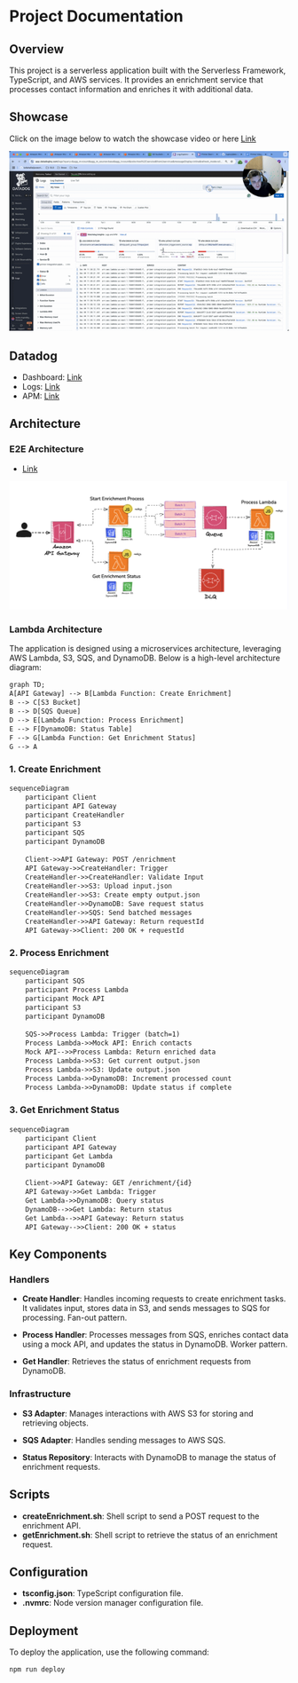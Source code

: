 # Project Documentation

## Overview

This project is a serverless application built with the Serverless Framework, TypeScript, and AWS services. It provides an enrichment service that processes contact information and enriches it with additional data.

## Showcase

Click on the image below to watch the showcase video or here [Link](https://cln.sh/TRQshCbV)

<p align="center">
  <a href="https://cln.sh/TRQshCbV">
    <img src="./docs/showcase.gif" alt="Watch the video">
  </a>
</p>

## Datadog

- Dashboard: [Link](https://p.datadoghq.com/sb/836b9d5c-b1bf-11ef-a55b-0ee733f937a2-ff8b75cf46559dca2d25a0e8de156a49?refresh_mode=sliding&from_ts=1733306292479&to_ts=1733320692479&live=true)
- Logs: [Link](https://app.datadoghq.com/logs?saved-view-id=3174992)
- APM: [Link](https://app.datadoghq.com/apm/entity/service%3Aprimer-integration-pipeline?dependencyMap=qson%3A%28data%3A%28telemetrySelection%3Aall_sources%29%2Cversion%3A%210%29&deployments=qson%3A%28data%3A%28hits%3A%28selected%3Aversion_count%29%2Cerrors%3A%28selected%3Aversion_count%29%2Clatency%3A%28selected%3Ap95%29%2CtopN%3A%215%29%2Cversion%3A%210%29&env=dev&errors=qson%3A%28data%3A%28issueSort%3AFIRST_SEEN%29%2Cversion%3A%210%29&fromUser=false&groupMapByOperation=null&infrastructure=qson%3A%28data%3A%28viewType%3Apods%29%2Cversion%3A%210%29&isInferred=false&logs=qson%3A%28data%3A%28indexes%3A%5B%5D%29%2Cversion%3A%210%29&operationName=aws.lambda&panels=qson%3A%28data%3A%28%29%2Cversion%3A%210%29&resources=qson%3A%28data%3A%28visible%3A%21t%2Chits%3A%28selected%3Atotal%29%2Cerrors%3A%28selected%3Atotal%29%2Clatency%3A%28selected%3Ap95%29%2CtopN%3A%215%29%2Cversion%3A%211%29&summary=qson%3A%28data%3A%28visible%3A%21t%2Cchanges%3A%28%29%2Cerrors%3A%28selected%3Acount%29%2Chits%3A%28selected%3Acount%29%2Clatency%3A%28selected%3Alatency%2Cslot%3A%28agg%3A95%29%2Cdistribution%3A%28isLogScale%3A%21f%29%2CshowTraceOutliers%3A%21t%29%2Csublayer%3A%28slot%3A%28layers%3Aservice%29%2Cselected%3Apercentage%29%2ClagMetrics%3A%28selectedMetric%3A%21s%2CselectedGroupBy%3A%21s%29%29%2Cversion%3A%211%29&traces=qson%3A%28data%3A%28%29%2Cversion%3A%210%29&start=1733314516685&end=1733318116685&paused=false#resources)

## Architecture

### E2E Architecture

- [Link](https://link.excalidraw.com/readonly/L0PvBWorR4GE36O1TEoF)

<p align="center">
  <a href="https://cln.sh/TRQshCbV">
    <img src="./docs/e2e_diagram.png" alt="E2E Architecture">
  </a>
</p>

### Lambda Architecture

The application is designed using a microservices architecture, leveraging AWS Lambda, S3, SQS, and DynamoDB. Below is a high-level architecture diagram:

```mermaid
graph TD;
A[API Gateway] --> B[Lambda Function: Create Enrichment]
B --> C[S3 Bucket]
B --> D[SQS Queue]
D --> E[Lambda Function: Process Enrichment]
E --> F[DynamoDB: Status Table]
F --> G[Lambda Function: Get Enrichment Status]
G --> A
```

### 1. Create Enrichment

```mermaid
sequenceDiagram
    participant Client
    participant API Gateway
    participant CreateHandler
    participant S3
    participant SQS
    participant DynamoDB

    Client->>API Gateway: POST /enrichment
    API Gateway->>CreateHandler: Trigger
    CreateHandler->>CreateHandler: Validate Input
    CreateHandler->>S3: Upload input.json
    CreateHandler->>S3: Create empty output.json
    CreateHandler->>DynamoDB: Save request status
    CreateHandler->>SQS: Send batched messages
    CreateHandler->>API Gateway: Return requestId
    API Gateway->>Client: 200 OK + requestId
```

### 2. Process Enrichment

```mermaid
sequenceDiagram
    participant SQS
    participant Process Lambda
    participant Mock API
    participant S3
    participant DynamoDB

    SQS->>Process Lambda: Trigger (batch=1)
    Process Lambda->>Mock API: Enrich contacts
    Mock API-->>Process Lambda: Return enriched data
    Process Lambda->>S3: Get current output.json
    Process Lambda->>S3: Update output.json
    Process Lambda->>DynamoDB: Increment processed count
    Process Lambda->>DynamoDB: Update status if complete
```

### 3. Get Enrichment Status

```mermaid
sequenceDiagram
    participant Client
    participant API Gateway
    participant Get Lambda
    participant DynamoDB

    Client->>API Gateway: GET /enrichment/{id}
    API Gateway->>Get Lambda: Trigger
    Get Lambda->>DynamoDB: Query status
    DynamoDB-->>Get Lambda: Return status
    Get Lambda-->>API Gateway: Return status
    API Gateway-->>Client: 200 OK + status
```

## Key Components

### Handlers

- **Create Handler**: Handles incoming requests to create enrichment tasks. It validates input, stores data in S3, and sends messages to SQS for processing. Fan-out pattern.

- **Process Handler**: Processes messages from SQS, enriches contact data using a mock API, and updates the status in DynamoDB. Worker pattern.

- **Get Handler**: Retrieves the status of enrichment requests from DynamoDB.

### Infrastructure

- **S3 Adapter**: Manages interactions with AWS S3 for storing and retrieving objects.

- **SQS Adapter**: Handles sending messages to AWS SQS.

- **Status Repository**: Interacts with DynamoDB to manage the status of enrichment requests.

## Scripts

- **createEnrichment.sh**: Shell script to send a POST request to the enrichment API.
- **getEnrichment.sh**: Shell script to retrieve the status of an enrichment request.

## Configuration

- **tsconfig.json**: TypeScript configuration file.
- **.nvmrc**: Node version manager configuration file.

## Deployment

To deploy the application, use the following command:

```
npm run deploy
```
